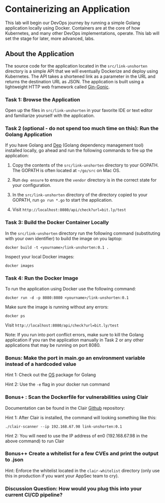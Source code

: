 # Containerizing an Application

This lab will begin our DevOps journey by running a simple Golang application locally using Docker. Containers are at the core of how Kubernetes, and many other DevOps implementations, operate. This lab will set the stage for later, more advanced, labs.

## About the Application
The source code for the application located in the `src/link-unshorten` directory is a simple API that we will eventually Dockerize and deploy using Kubernetes. The API takes a shortened link as a parameter in the URL and returns the destination URL as JSON. The application is built using a lightweight HTTP web framework called [Gin-Gonic](https://github.com/gin-gonic/gin).

### Task 1: Browse the Application
Open up the files in `src/link-unshorten` in your favorite IDE or text editor and familiarize yourself with the application.

### Task 2 (optional - do not spend too much time on this): Run the Golang Application
If you have Golang and [Dep](https://github.com/golang/dep) (Golang dependency management tool) installed locally, go ahead and run the following commands to fire up the application:

1. Copy the contents of the `src/link-unshorten` directory to your GOPATH. The GOPATH is often located at `~/go/src` on Mac OS. 

2. Run `dep ensure` to ensure the `vendor` directory is in the correct state for your configuration.

3. In the `src/link-unshorten` directory of the directory copied to your GOPATH, run `go run *.go` to start the application.

4. Visit `http://localhost:8080/api/check?url=bit.ly/test`

### Task 3: Build the Docker Container Locally
In the `src/link-unshorten` directory run the following command (substituting <yourname> with your own identifier) to build the image on you laptop:
```
docker build -t <yourname>/link-unshorten:0.1 .
```

Inspect your local Docker images:
```
docker images
```

### Task 4: Run the Docker Image
To run the application using Docker use the following command:
```
docker run -d -p 8080:8080 <yourname>/link-unshorten:0.1
```

Make sure the image is running without any errors:
```
docker ps
```
Visit `http://localhost:8080/api/check?url=bit.ly/test`

Note: If you run into port conflict errors, make sure to kill the Golang application if you ran the application manually in Task 2 or any other applications that may be running on port 8080.

### Bonus: Make the port in main.go an environment variable instead of a hardcoded value

Hint 1: Check out the [OS](https://golang.org/pkg/os) package for Golang

Hint 2: Use the `-e` flag in your docker run command

### Bonus+ : Scan the Dockerfile for vulnerabilities using Clair 
Documentation can be found in the Clair [Github](https://github.com/arminc/clair-scanner) repository:


Hint 1: After Clair is installed, the command will looking something like this:
```
./clair-scanner --ip 192.168.67.98 link-unshorten:0.1
```
Hint 2: You will need to use the IP address of en0 (192.168.67.98 in the above command) to run Clair

### Bonus++ Create a whitelist for a few CVEs and print the output to .json
Hint: Enforce the whitelist located in the `clair-whitelist` directory (only use this in production if you want your AppSec team to cry).

### Discussion Question: How would you plug this into your current CI/CD pipeline? 